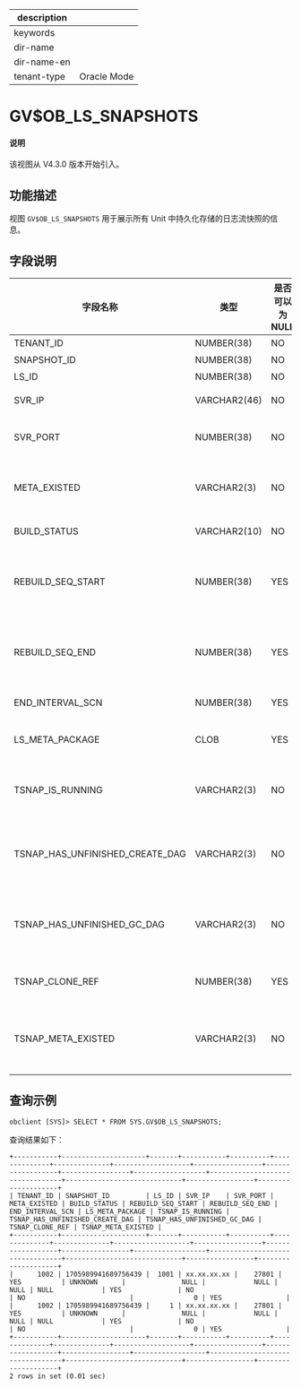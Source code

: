 |description||
|---|---|
|keywords||
|dir-name||
|dir-name-en||
|tenant-type|Oracle Mode|

# GV$OB_LS_SNAPSHOTS
	
<main id="notice" type='explain'>
<h4>说明</h4>
<p>该视图从 V4.3.0 版本开始引入。</p>
</main>

## 功能描述

视图 `GV$OB_LS_SNAPSHOTS` 用于展示所有 Unit 中持久化存储的日志流快照的信息。

## 字段说明

| **字段名称** | **类型** | **是否可以为 NULL** | **描述** |
| --- | --- | --- | --- |
| TENANT_ID | NUMBER(38) | NO | 租户 ID |
| SNAPSHOT_ID | NUMBER(38) | NO | 快照 ID |
| LS_ID | NUMBER(38) | NO | 日志流 ID |
| SVR_IP | VARCHAR2(46) | NO | 日志流所在服务器 IP |
| SVR_PORT | NUMBER(38) | NO | 日志流所在服务器端口号 |
| META_EXISTED | VARCHAR2(3) | NO | 快照的 Meta 信息是否存储在 Unit（YES/NO） |
| BUILD_STATUS | VARCHAR2(10) | NO | 快照的创建状态 |
| REBUILD_SEQ_START | NUMBER(38) | YES | 快照开始创建时日志流的REBUILD SEQ（ Sequence  ） |
| REBUILD_SEQ_END | NUMBER(38) | YES | 快照创建结束时日志流的REBUILD SEQ（ Sequence  ） |
| END_INTERVAL_SCN | NUMBER(38) | YES | 终止回放 SCN 位点 |
| LS_META_PACKAGE | CLOB | YES | 起始回放位点对应的日志流元数据 |
| TSNAP_IS_RUNNING | VARCHAR2(3) | NO | 对应租户快照是否处于运行状态（YES/NO） |
| TSNAP_HAS_UNFINISHED_CREATE_DAG | VARCHAR2(3) | NO | 对应租户快照是否存在未完成的 Create 任务（YES/NO） |
| TSNAP_HAS_UNFINISHED_GC_DAG | VARCHAR2(3) | NO | 对应租户快照是否存在未完成的 GC 任务（YES/NO） |
| TSNAP_CLONE_REF | NUMBER(38) | YES | 对应租户快照的克隆任务计数 |
| TSNAP_META_EXISTED | VARCHAR2(3) | NO | 对应租户快照的 Meta 信息是否存储在 Unit 中（YES/NO） |

## 查询示例

```shell
obclient [SYS]> SELECT * FROM SYS.GV$OB_LS_SNAPSHOTS;
```

查询结果如下：

```shell
+-----------+---------------------+-------+-----------+----------+--------------+--------------+-------------------+-----------------+------------------+-----------------+------------------+---------------------------------+-----------------------------+-----------------+--------------------+
| TENANT_ID | SNAPSHOT_ID         | LS_ID | SVR_IP    | SVR_PORT | META_EXISTED | BUILD_STATUS | REBUILD_SEQ_START | REBUILD_SEQ_END | END_INTERVAL_SCN | LS_META_PACKAGE | TSNAP_IS_RUNNING | TSNAP_HAS_UNFINISHED_CREATE_DAG | TSNAP_HAS_UNFINISHED_GC_DAG | TSNAP_CLONE_REF | TSNAP_META_EXISTED |
+-----------+---------------------+-------+-----------+----------+--------------+--------------+-------------------+-----------------+------------------+-----------------+------------------+---------------------------------+-----------------------------+-----------------+--------------------+
|      1002 | 1705989941689756439 |  1001 | xx.xx.xx.xx |    27801 | YES          | UNKNOWN      |              NULL |            NULL |             NULL | NULL            | YES              | NO                              | NO                          |               0 | YES                |
|      1002 | 1705989941689756439 |     1 | xx.xx.xx.xx |    27801 | YES          | UNKNOWN      |              NULL |            NULL |             NULL | NULL            | YES              | NO                              | NO                          |               0 | YES                |
+-----------+---------------------+-------+-----------+----------+--------------+--------------+-------------------+-----------------+------------------+-----------------+------------------+---------------------------------+-----------------------------+-----------------+--------------------+
2 rows in set (0.01 sec)
```
